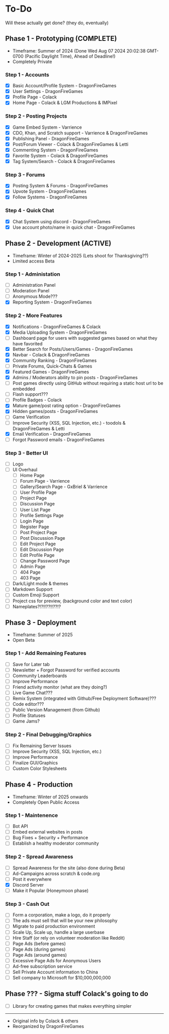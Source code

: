 # To-Do
Will these actually get done?
(they do, eventually)

## Phase 1 - Prototyping (COMPLETE)
- Timeframe: Summer of 2024 
(Done Wed Aug 07 2024 20\:02:38 GMT-0700 (Pacific Daylight Time), Ahead of Deadline!)
- Completely Private

### Step 1 - Accounts
- [x] Basic Account/Profile System - DragonFireGames
- [x] User Settings - DragonFireGames
- [x] Profile Page - Colack
- [x] Home Page - Colack & LGM Productions & IMPixel

### Step 2 - Posting Projects
- [x] Game Embed System - Varrience
- [x] CDO, Khan, and Scratch support - Varrience & DragonFireGames
- [x] Publishing Panel - DragonFireGames
- [x] Post/Forum Viewer - Colack & DragonFireGames & Letti
- [x] Commenting System - DragonFireGames
- [x] Favorite System - Colack & DragonFireGames
- [x] Tag System/Search - Colack & DragonFireGames

### Step 3 - Forums
- [x] Posting System & Forums - DragonFireGames
- [x] Upvote System - DragonFireGames
- [x] Follow Systems - DragonFireGames

### Step 4 - Quick Chat
- [x] Chat System using discord - DragonFireGames
- [x] Use account photo/name in quick chat - DragonFireGames

## Phase 2 - Development (ACTIVE)
- Timeframe: Winter of 2024-2025 (Lets shoot for Thanksgiving??)
- Limited access Beta

### Step 1 - Administation
- [ ] Administration Panel
- [ ] Moderation Panel
- [ ] Anonymous Mode???
- [x] Reporting System - DragonFireGames

### Step 2 - More Features
- [x] Notifications - DragonFireGames & Colack
- [x] Media Uploading System - DragonFireGames
- [ ] Dashboard page for users with suggested games based on what they have favorited
- [x] Better Search for Posts/Users/Games - DragonFireGames
- [x] Navbar - Colack & DragonFireGames
- [x] Community Ranking - DragonFireGames
- [ ] Private Forums, Quick-Chats & Games
- [x] Featured Games - DragonFireGames
- [x] Admins / Moderators ability to pin posts - DragonFireGames
- [ ] Post games directly using GitHub without requiring a static host url to be embedded
- [ ] Flash support???
- [ ] Profile Badges - Colack
- [x] Mature game/post rating option - DragonFireGames
- [x] Hidden games/posts - DragonFireGames
- [ ] Game Verification
- [ ] Improve Security (XSS, SQL Injection, etc.) - toodols & DragonFireGames & Letti
- [x] Email Verification - DragonFireGames
- [ ] Forgot Password emails - DragonFireGames

### Step 3 - Better UI
- [ ] Logo
- [ ] UI Overhaul
  - [ ] Home Page
  - [ ] Forum Page - Varrience
  - [ ] Gallery/Search Page - GxBriel & Varrience
  - [ ] User Profile Page
  - [ ] Project Page
  - [ ] Discussion Page
  - [ ] User List Page
  - [ ] Profile Settings Page
  - [ ] Login Page
  - [ ] Register Page
  - [ ] Post Project Page
  - [ ] Post Discussion Page
  - [ ] Edit Project Page
  - [ ] Edit Discussion Page
  - [ ] Edit Profile Page
  - [ ] Change Password Page
  - [ ] Admin Page
  - [ ] 404 Page
  - [ ] 403 Page
- [ ] Dark/Light mode & themes
- [ ] Markdown Support
- [ ] Custom Emoji Support
- [ ] Project css for preview, (background color and text color)
- [ ] Nameplates?!?!!??!!??!?

## Phase 3 - Deployment
- Timeframe: Summer of 2025
- Open Beta

### Step 1 - Add Remaining Features
- [ ] Save for Later tab
- [ ] Newsletter + Forgot Password for verified accounts
- [ ] Community Leaderboards
- [ ] Improve Performance
- [ ] Friend activity monitor (what are they doing?)
- [ ] Live Game Chat???
- [ ] Remix System (integrated with Github/Free Deployment Software)???
- [ ] Code editor???
- [ ] Public Version Management (from Github)
- [ ] Profile Statuses
- [ ] Game Jams?

### Step 2 - Final Debugging/Graphics
- [ ] Fix Remaining Server Issues
- [ ] Improve Security (XSS, SQL Injection, etc.)
- [ ] Improve Performance
- [ ] Finalize GUI/Graphics
- [ ] Custom Color Stylesheets

## Phase 4 - Production
- Timeframe: Winter of 2025 onwards
- Completely Open Public Access

### Step 1 - Maintenence
- [ ] Bot API
- [ ] Embed external websites in posts
- [ ] Bug Fixes + Security + Performance
- [ ] Establish a healthy moderator community

### Step 2 - Spread Awareness
- [ ] Spread Awareness for the site (also done during Beta)
- [ ] Ad-Campaigns across scratch & code.org
- [ ] Post it everywhere
- [x] Discord Server
- [ ] Make it Popular (Honeymoon phase)

### Step 3 - Cash Out
- [ ] Form a corporation, make a logo, do it properly
- [ ] The ads must sell that will be your new philosophy
- [ ] Migrate to paid production environment
- [ ] Scale Up, Scale up, handle a large userbase
- [ ] Hire Staff (or rely on volunteer moderation like Reddit)
- [ ] Page Ads (before games)
- [ ] Page Ads (during games)
- [ ] Page Ads (around games)
- [ ] Excessive Page Ads for Anonymous Users
- [ ] Ad-free subscription service
- [ ] Sell Private Account information to China
- [ ] Sell company to Microsoft for $10,000,000,000

## Phase ??? - Sigma stuff Colack's going to do
- [ ] Library for creating games that makes everything simpler

---
- Original info by Colack & others
- Reorganized by DragonFireGames
